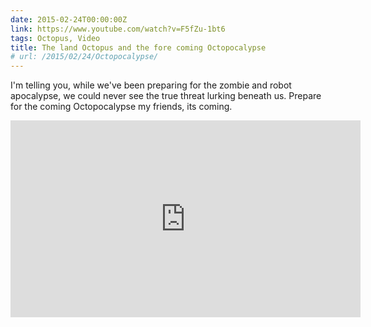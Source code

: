 ```yaml
---
date: 2015-02-24T00:00:00Z
link: https://www.youtube.com/watch?v=F5fZu-1bt6
tags: Octopus, Video
title: The land Octopus and the fore coming Octopocalypse
# url: /2015/02/24/Octopocalypse/
---
```


I'm telling you, while we've been preparing for the zombie and robot apocalypse, we could never see the true threat lurking beneath us. Prepare for the coming Octopocalypse my friends, its coming.
<div class="video">

<iframe width="560" height="315" src="https://www.youtube.com/embed/F5fZu-1bt6Y" frameborder="0" allowfullscreen></iframe>

</div>
